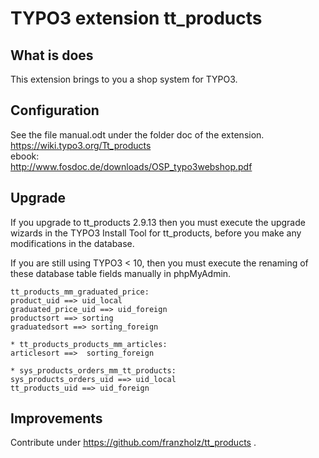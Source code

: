 # TYPO3 extension tt_products

## What is does

This extension brings to you a shop system for TYPO3.

## Configuration

See the file manual.odt under the folder doc of the extension.  
https://wiki.typo3.org/Tt_products  
ebook:  
http://www.fosdoc.de/downloads/OSP_typo3webshop.pdf   

## Upgrade

If you upgrade to tt_products 2.9.13 then you must execute the upgrade wizards in the TYPO3 Install Tool for tt_products, before you make any modifications in the database.

If you are still using TYPO3 < 10, then you must execute the renaming of these database table fields manually in phpMyAdmin.

    tt_products_mm_graduated_price:
    product_uid ==> uid_local
    graduated_price_uid ==> uid_foreign
    productsort ==> sorting
    graduatedsort ==> sorting_foreign

    * tt_products_products_mm_articles:
    articlesort ==>  sorting_foreign

    * sys_products_orders_mm_tt_products:
    sys_products_orders_uid ==> uid_local
    tt_products_uid ==> uid_foreign


## Improvements

Contribute under https://github.com/franzholz/tt_products .

